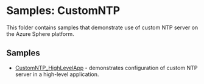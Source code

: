 # Samples: CustomNTP

This folder contains samples that demonstrate use of custom NTP server on the Azure Sphere platform.

## Samples

 * [CustomNTP_HighLevelApp](CustomNTP_HighLevelApp) - demonstrates configuration of custom NTP server in a high-level application.
